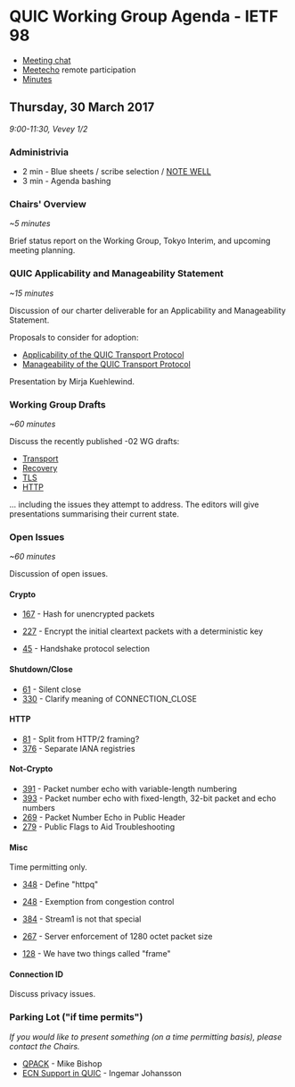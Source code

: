 # QUIC Working Group Agenda - IETF 98

* [Meeting chat](xmpp:quic@jabber.ietf.org?join)
* [Meetecho](http://www.meetecho.com/ietf98/quic) remote participation
* [Minutes](http://etherpad.tools.ietf.org:9000/p/notes-ietf-98-quic)


## Thursday, 30 March 2017

_9:00-11:30, Vevey 1/2_

### Administrivia

* 2 min - Blue sheets / scribe selection / [NOTE WELL](https://www.ietf.org/about/note-well.html)
* 3 min - Agenda bashing


### Chairs' Overview

_~5 minutes_

Brief status report on the Working Group, Tokyo Interim, and upcoming meeting planning.


### QUIC Applicability and Manageability Statement

_~15 minutes_

Discussion of our charter deliverable for an Applicability and Manageability Statement.

Proposals to consider for adoption:
* [Applicability of the QUIC Transport Protocol](https://tools.ietf.org/html/draft-kuehlewind-quic-applicability-00)
* [Manageability of the QUIC Transport Protocol](https://tools.ietf.org/html/draft-kuehlewind-quic-manageability-00)

Presentation by Mirja Kuehlewind.


### Working Group Drafts

_~60 minutes_

Discuss the recently published -02 WG drafts:

* [Transport](https://tools.ietf.org/html/draft-ietf-quic-transport-02)
* [Recovery](https://tools.ietf.org/html/draft-ietf-quic-recovery-02)
* [TLS](https://tools.ietf.org/html/draft-ietf-quic-tls-02)
* [HTTP](https://tools.ietf.org/html/draft-ietf-quic-http-02)

... including the issues they attempt to address. The editors will give presentations summarising
their current state.


### Open Issues

_~60 minutes_

Discussion of open issues.

#### Crypto

* [167](https://github.com/quicwg/base-drafts/issues/167) - Hash for unencrypted packets
* [227](https://github.com/quicwg/base-drafts/issues/227) - Encrypt the initial cleartext packets with a deterministic key

* [45](https://github.com/quicwg/base-drafts/issues/45) - Handshake protocol selection

#### Shutdown/Close

* [61](https://github.com/quicwg/base-drafts/issues/61) - Silent close
* [330](https://github.com/quicwg/base-drafts/issues/330) - Clarify meaning of CONNECTION_CLOSE

#### HTTP

* [81](https://github.com/quicwg/base-drafts/issues/81) - Split from HTTP/2 framing?
* [376](https://github.com/quicwg/base-drafts/pull/376) - Separate IANA registries

#### Not-Crypto

* [391](https://github.com/quicwg/base-drafts/pull/391) - Packet number echo with variable-length numbering
* [393](https://github.com/quicwg/base-drafts/pull/393) - Packet number echo with fixed-length, 32-bit packet and echo numbers  
* [269](https://github.com/quicwg/base-drafts/issues/269) - Packet Number Echo in Public Header
* [279](https://github.com/quicwg/base-drafts/issues/279) - Public Flags to Aid Troubleshooting

#### Misc

Time permitting only.

* [348](https://github.com/quicwg/base-drafts/pull/348) - Define "httpq"

* [248](https://github.com/quicwg/base-drafts/issues/248) - Exemption from congestion control
* [384](https://github.com/quicwg/base-drafts/pull/384) - Stream1 is not that special

* [267](https://github.com/quicwg/base-drafts/issues/267) - Server enforcement of 1280 octet packet size

* [128](https://github.com/quicwg/base-drafts/issues/128) - We have two things called "frame"

#### Connection ID

Discuss privacy issues.


### Parking Lot ("if time permits")

_If you would like to present something (on a time permitting basis), please contact the Chairs._

* [QPACK](https://tools.ietf.org/html/draft-bishop-quic-http-and-qpack-02) - Mike Bishop
* [ECN Support in QUIC](https://tools.ietf.org/html/draft-johansson-quic-ecn-01) - Ingemar Johansson
